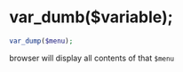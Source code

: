 # var\_dumb\($variable\);

```php
var_dump($menu);
```

browser will display all contents of that `$menu`

